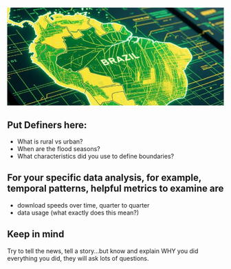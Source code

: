 ![map of brazil](img/ooklabrazil-github-header.png)

## Put Definers here:
- What is rural vs urban?
- When are the flood seasons?
- What characteristics did you use to define boundaries?
## For your specific data analysis, for example, temporal patterns, helpful metrics to examine are 
- download speeds over time, quarter to quarter
- data usage (what exactly does this mean?)
## Keep in mind
Try to tell the news, tell a story...but know and explain WHY you did everything you did, they will ask lots of questions.
